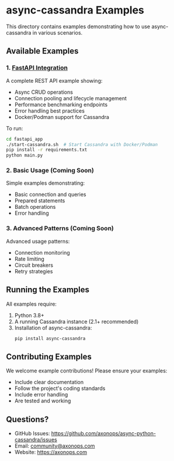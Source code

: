 # async-cassandra Examples

This directory contains examples demonstrating how to use async-cassandra in various scenarios.

## Available Examples

### 1. [FastAPI Integration](fastapi_app/)

A complete REST API example showing:
- Async CRUD operations
- Connection pooling and lifecycle management
- Performance benchmarking endpoints
- Error handling best practices
- Docker/Podman support for Cassandra

To run:
```bash
cd fastapi_app
./start-cassandra.sh  # Start Cassandra with Docker/Podman
pip install -r requirements.txt
python main.py
```

### 2. Basic Usage (Coming Soon)

Simple examples demonstrating:
- Basic connection and queries
- Prepared statements
- Batch operations
- Error handling

### 3. Advanced Patterns (Coming Soon)

Advanced usage patterns:
- Connection monitoring
- Rate limiting
- Circuit breakers
- Retry strategies

## Running the Examples

All examples require:
1. Python 3.8+
2. A running Cassandra instance (2.1+ recommended)
3. Installation of async-cassandra:
   ```bash
   pip install async-cassandra
   ```

## Contributing Examples

We welcome example contributions! Please ensure your examples:
- Include clear documentation
- Follow the project's coding standards
- Include error handling
- Are tested and working

## Questions?

- GitHub Issues: https://github.com/axonops/async-python-cassandra/issues
- Email: community@axonops.com
- Website: https://axonops.com